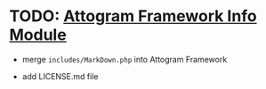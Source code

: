 # TODO: [Attogram Framework Info Module](https://github.com/attogram/attogram-info)

* merge `includes/MarkDown.php` into Attogram Framework

* add LICENSE.md file
